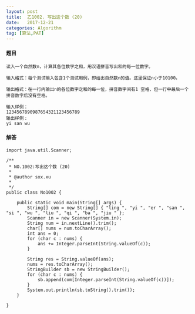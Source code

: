 ```yaml
---
layout: post
title:  乙1002. 写出这个数 (20)
date:   2017-12-21
categories: Algorithm
tag: [算法,PAT]
---
```

 

#### 题目 ####
 
	读入一个自然数n，计算其各位数字之和，用汉语拼音写出和的每一位数字。

	输入格式：每个测试输入包含1个测试用例，即给出自然数n的值。这里保证n小于10100。
	
	输出格式：在一行内输出n的各位数字之和的每一位，拼音数字间有1 空格，但一行中最后一个拼音数字后没有空格。
	
	输入样例：
	1234567890987654321123456789
	输出样例：
	yi san wu

#### 解答 ####

	import java.util.Scanner;
	
	/**
	 * NO.1002:写出这个数 (20)
	 * 
	 * @author sxx.xu
	 *
	 */
	public class No1002 {
	
		public static void main(String[] args) {
			String[] com = new String[] { "ling ", "yi ", "er ", "san ", "si ", "wu ", "liu ", "qi ", "ba ", "jiu " };
			Scanner in = new Scanner(System.in);
			String num = in.nextLine().trim();
			char[] nums = num.toCharArray();
			int ans = 0;
			for (char c : nums) {
				ans += Integer.parseInt(String.valueOf(c));
			}
	
			String res = String.valueOf(ans);
			nums = res.toCharArray();
			StringBuilder sb = new StringBuilder();
			for (char c : nums) {
				sb.append(com[Integer.parseInt(String.valueOf(c))]);
			}
			System.out.println(sb.toString().trim());
		}
	
	}